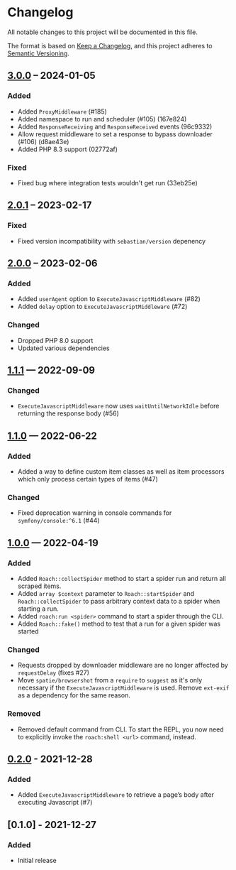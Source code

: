 # Changelog
All notable changes to this project will be documented in this file.

The format is based on [Keep a Changelog](https://keepachangelog.com/en/1.0.0/),
and this project adheres to [Semantic Versioning](https://semver.org/spec/v2.0.0.html).

## [3.0.0] – 2024-01-05

### Added

- Added `ProxyMiddleware` (#185)
- Added namespace to run and scheduler (#105) (167e824)
- Added `ResponseReceiving` and `ResponseReceived` events (96c9332)
- Allow request middleware to set a response to bypass downloader (#106) (d8ae43e)
- Added PHP 8.3 support (02772af)

### Fixed

- Fixed bug where integration tests wouldn't get run (33eb25e)

## [2.0.1] – 2023-02-17

### Fixed

- Fixed version incompatibility with `sebastian/version` depenency

## [2.0.0] – 2023-02-06

### Added

- Added `userAgent` option to `ExecuteJavascriptMiddleware` (#82)
- Added `delay` option to `ExecuteJavascriptMiddleware` (#72)

### Changed

- Dropped PHP 8.0 support
- Updated various dependencies

## [1.1.1] — 2022-09-09

### Changed

- `ExecuteJavascriptMiddleware` now uses `waitUntilNetworkIdle` before returning the response body (#56)

## [1.1.0] — 2022-06-22

### Added

- Added a way to define custom item classes as well as item processors which only process certain
  types of items (#47)

### Changed

- Fixed deprecation warning in console commands for `symfony/console:^6.1` (#44)

## [1.0.0] — 2022-04-19

### Added

- Added `Roach::collectSpider` method to start a spider run and return all scraped items.
- Added `array $context` parameter to `Roach::startSpider` and `Roach::collectSpider` to pass arbitrary
  context data to a spider when starting a run.
- Added `roach:run <spider>` command to start a spider through the CLI.
- Added `Roach::fake()` method to test that a run for a given spider was started

### Changed

- Requests dropped by downloader middleware are no longer affected by `requestDelay` (fixes #27)
- Move `spatie/browsershot` from a `require` to `suggest` as it's only necessary if the `ExecuteJavascriptMiddleware` is used.
  Remove `ext-exif` as a dependency for the same reason.

### Removed

- Removed default command from CLI. To start the REPL, you now need to explicitly invoke the `roach:shell <url>` command, instead.

## [0.2.0] - 2021-12-28

### Added

- Added `ExecuteJavascriptMiddleware` to retrieve a page’s body after executing Javascript (#7)

## [0.1.0] - 2021-12-27

### Added

- Initial release

[3.0.0]: https://github.com/roach-php/core/compare/2.0.1...3.0.0
[2.0.1]: https://github.com/roach-php/core/compare/2.0.0...2.0.1
[2.0.0]: https://github.com/roach-php/core/compare/1.1.1...2.0.0
[1.1.1]: https://github.com/roach-php/core/compare/1.1.0...1.1.1
[1.1.0]: https://github.com/roach-php/core/compare/1.0.0...1.1.0
[1.0.0]: https://github.com/roach-php/core/compare/0.2.0...1.0.0
[0.2.0]: https://github.com/roach-php/core/compare/0.1.0...0.2.0
